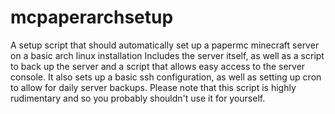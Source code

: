 # mcpaperarchsetup
A setup script that should automatically set up a papermc minecraft server on a basic arch linux installation
Includes the server itself, as well as a script to back up the server and a script that allows easy access to the server console.
It also sets up a basic ssh configuration, as well as setting up cron to allow for daily server backups.
Please note that this script is highly rudimentary and so you probably shouldn't use it for yourself.
